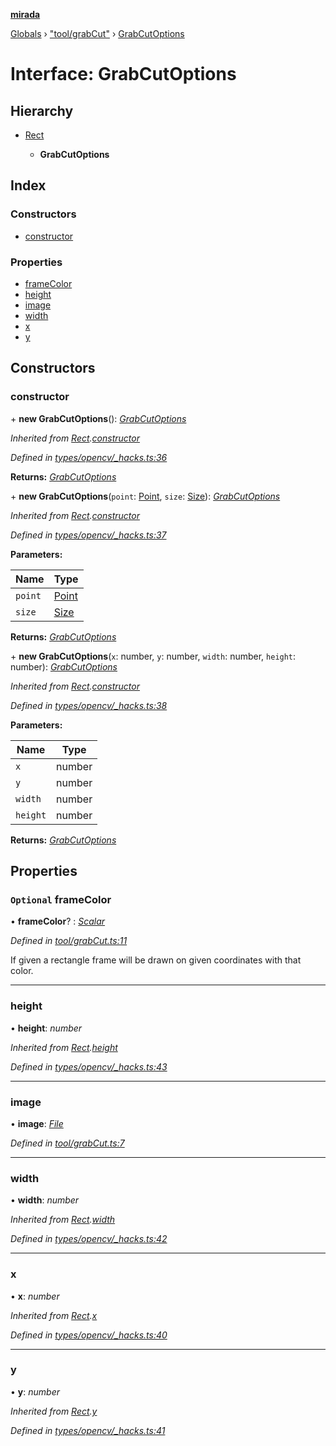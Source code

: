 **[mirada](../README.md)**

[Globals](../README.md) › ["tool/grabCut"](../modules/_tool_grabcut_.md) › [GrabCutOptions](_tool_grabcut_.grabcutoptions.md)

# Interface: GrabCutOptions

## Hierarchy

* [Rect](../classes/_types_opencv__hacks_.rect.md)

  * **GrabCutOptions**

## Index

### Constructors

* [constructor](_tool_grabcut_.grabcutoptions.md#constructor)

### Properties

* [frameColor](_tool_grabcut_.grabcutoptions.md#optional-framecolor)
* [height](_tool_grabcut_.grabcutoptions.md#height)
* [image](_tool_grabcut_.grabcutoptions.md#image)
* [width](_tool_grabcut_.grabcutoptions.md#width)
* [x](_tool_grabcut_.grabcutoptions.md#x)
* [y](_tool_grabcut_.grabcutoptions.md#y)

## Constructors

###  constructor

\+ **new GrabCutOptions**(): *[GrabCutOptions](_tool_grabcut_.grabcutoptions.md)*

*Inherited from [Rect](../classes/_types_opencv__hacks_.rect.md).[constructor](../classes/_types_opencv__hacks_.rect.md#constructor)*

*Defined in [types/opencv/_hacks.ts:36](https://github.com/cancerberoSgx/mirada/blob/dd33d35/mirada/src/types/opencv/_hacks.ts#L36)*

**Returns:** *[GrabCutOptions](_tool_grabcut_.grabcutoptions.md)*

\+ **new GrabCutOptions**(`point`: [Point](../classes/_types_opencv__hacks_.point.md), `size`: [Size](../classes/_types_opencv__hacks_.size.md)): *[GrabCutOptions](_tool_grabcut_.grabcutoptions.md)*

*Inherited from [Rect](../classes/_types_opencv__hacks_.rect.md).[constructor](../classes/_types_opencv__hacks_.rect.md#constructor)*

*Defined in [types/opencv/_hacks.ts:37](https://github.com/cancerberoSgx/mirada/blob/dd33d35/mirada/src/types/opencv/_hacks.ts#L37)*

**Parameters:**

Name | Type |
------ | ------ |
`point` | [Point](../classes/_types_opencv__hacks_.point.md) |
`size` | [Size](../classes/_types_opencv__hacks_.size.md) |

**Returns:** *[GrabCutOptions](_tool_grabcut_.grabcutoptions.md)*

\+ **new GrabCutOptions**(`x`: number, `y`: number, `width`: number, `height`: number): *[GrabCutOptions](_tool_grabcut_.grabcutoptions.md)*

*Inherited from [Rect](../classes/_types_opencv__hacks_.rect.md).[constructor](../classes/_types_opencv__hacks_.rect.md#constructor)*

*Defined in [types/opencv/_hacks.ts:38](https://github.com/cancerberoSgx/mirada/blob/dd33d35/mirada/src/types/opencv/_hacks.ts#L38)*

**Parameters:**

Name | Type |
------ | ------ |
`x` | number |
`y` | number |
`width` | number |
`height` | number |

**Returns:** *[GrabCutOptions](_tool_grabcut_.grabcutoptions.md)*

## Properties

### `Optional` frameColor

• **frameColor**? : *[Scalar](../classes/_types_opencv__hacks_.scalar.md)*

*Defined in [tool/grabCut.ts:11](https://github.com/cancerberoSgx/mirada/blob/dd33d35/mirada/src/tool/grabCut.ts#L11)*

If given a rectangle frame will be drawn on given coordinates with that color.

___

###  height

• **height**: *number*

*Inherited from [Rect](../classes/_types_opencv__hacks_.rect.md).[height](../classes/_types_opencv__hacks_.rect.md#height)*

*Defined in [types/opencv/_hacks.ts:43](https://github.com/cancerberoSgx/mirada/blob/dd33d35/mirada/src/types/opencv/_hacks.ts#L43)*

___

###  image

• **image**: *[File](../classes/_file_.file.md)*

*Defined in [tool/grabCut.ts:7](https://github.com/cancerberoSgx/mirada/blob/dd33d35/mirada/src/tool/grabCut.ts#L7)*

___

###  width

• **width**: *number*

*Inherited from [Rect](../classes/_types_opencv__hacks_.rect.md).[width](../classes/_types_opencv__hacks_.rect.md#width)*

*Defined in [types/opencv/_hacks.ts:42](https://github.com/cancerberoSgx/mirada/blob/dd33d35/mirada/src/types/opencv/_hacks.ts#L42)*

___

###  x

• **x**: *number*

*Inherited from [Rect](../classes/_types_opencv__hacks_.rect.md).[x](../classes/_types_opencv__hacks_.rect.md#x)*

*Defined in [types/opencv/_hacks.ts:40](https://github.com/cancerberoSgx/mirada/blob/dd33d35/mirada/src/types/opencv/_hacks.ts#L40)*

___

###  y

• **y**: *number*

*Inherited from [Rect](../classes/_types_opencv__hacks_.rect.md).[y](../classes/_types_opencv__hacks_.rect.md#y)*

*Defined in [types/opencv/_hacks.ts:41](https://github.com/cancerberoSgx/mirada/blob/dd33d35/mirada/src/types/opencv/_hacks.ts#L41)*